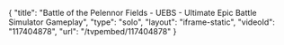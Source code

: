 {
    "title": "Battle of the Pelennor Fields - UEBS - Ultimate Epic Battle Simulator Gameplay",
    "type": "solo",
    "layout": "iframe-static",
    "videoId": "117404878",
    "url": "\/tvpembed\/117404878"
}